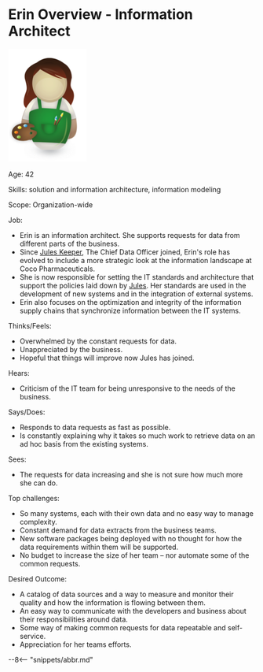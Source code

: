 <!-- SPDX-License-Identifier: CC-BY-4.0 -->
<!-- Copyright Contributors to the ODPi Egeria project. -->

# Erin Overview - Information Architect

![Icon](erin-overview.png)

Age: 42

Skills: solution and information architecture, information modeling

Scope: Organization-wide

Job:

* Erin is an information architect. She supports requests for data from different parts of the business.
* Since [Jules Keeper](/practices/coco-pharmaceuticals/personas/jules-keeper), The Chief Data Officer joined, Erin's role has evolved to include a more strategic look at the information landscape at Coco Pharmaceuticals.
* She is now responsible for setting the IT standards and architecture that support the policies laid down by [Jules](/practices/coco-pharmaceuticals/personas/jules-keeper).  Her standards are used in the development of new systems and in the integration of external systems. 
* Erin also focuses on the optimization and integrity of the information supply chains that synchronize information between the IT systems.

Thinks/Feels:

* Overwhelmed by the constant requests for data.
* Unappreciated by the business.
* Hopeful that things will improve now Jules has joined.

Hears:

* Criticism of the IT team for being unresponsive to the needs of the business.

Says/Does:

* Responds to data requests as fast as possible.
* Is constantly explaining why it takes so much work to retrieve data
on an ad hoc basis from the existing systems.

Sees:
* The requests for data increasing and she is not sure how much more she can do.

Top challenges:
* So many systems, each with their own data and no easy way to manage complexity.
* Constant demand for data extracts from the business teams.
* New software packages being deployed with no thought for
how the data requirements within them will be supported.
* No budget to increase the size of her team – nor
automate some of the common requests.

Desired Outcome:
* A catalog of data sources and a way to measure and monitor
their quality and how the information is flowing between them.
* An easy way to communicate with the developers and
business about their responsibilities around data.
* Some way of making common requests for data repeatable and self-service.
* Appreciation for her teams efforts.



--8<-- "snippets/abbr.md"
